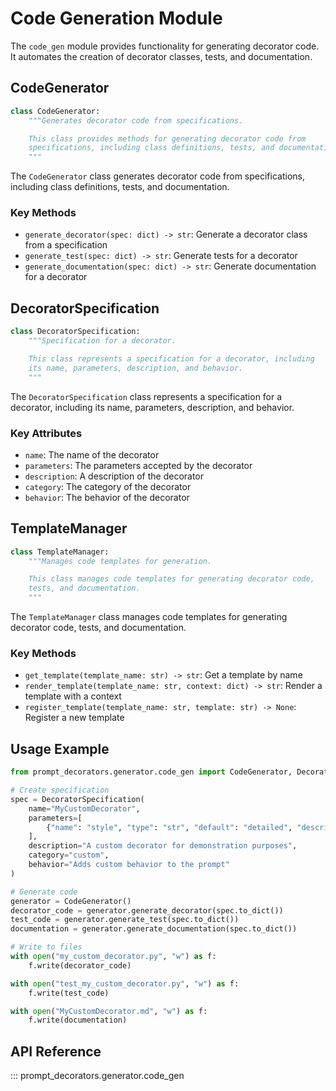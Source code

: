 # Code Generation Module

The `code_gen` module provides functionality for generating decorator code. It automates the creation of decorator classes, tests, and documentation.

## CodeGenerator

```python
class CodeGenerator:
    """Generates decorator code from specifications.

    This class provides methods for generating decorator code from
    specifications, including class definitions, tests, and documentation.
    """
```

The `CodeGenerator` class generates decorator code from specifications, including class definitions, tests, and documentation.

### Key Methods

- `generate_decorator(spec: dict) -> str`: Generate a decorator class from a specification
- `generate_test(spec: dict) -> str`: Generate tests for a decorator
- `generate_documentation(spec: dict) -> str`: Generate documentation for a decorator

## DecoratorSpecification

```python
class DecoratorSpecification:
    """Specification for a decorator.

    This class represents a specification for a decorator, including
    its name, parameters, description, and behavior.
    """
```

The `DecoratorSpecification` class represents a specification for a decorator, including its name, parameters, description, and behavior.

### Key Attributes

- `name`: The name of the decorator
- `parameters`: The parameters accepted by the decorator
- `description`: A description of the decorator
- `category`: The category of the decorator
- `behavior`: The behavior of the decorator

## TemplateManager

```python
class TemplateManager:
    """Manages code templates for generation.

    This class manages code templates for generating decorator code,
    tests, and documentation.
    """
```

The `TemplateManager` class manages code templates for generating decorator code, tests, and documentation.

### Key Methods

- `get_template(template_name: str) -> str`: Get a template by name
- `render_template(template_name: str, context: dict) -> str`: Render a template with a context
- `register_template(template_name: str, template: str) -> None`: Register a new template

## Usage Example

```python
from prompt_decorators.generator.code_gen import CodeGenerator, DecoratorSpecification

# Create specification
spec = DecoratorSpecification(
    name="MyCustomDecorator",
    parameters=[
        {"name": "style", "type": "str", "default": "detailed", "description": "Style of the decorator"}
    ],
    description="A custom decorator for demonstration purposes",
    category="custom",
    behavior="Adds custom behavior to the prompt"
)

# Generate code
generator = CodeGenerator()
decorator_code = generator.generate_decorator(spec.to_dict())
test_code = generator.generate_test(spec.to_dict())
documentation = generator.generate_documentation(spec.to_dict())

# Write to files
with open("my_custom_decorator.py", "w") as f:
    f.write(decorator_code)

with open("test_my_custom_decorator.py", "w") as f:
    f.write(test_code)

with open("MyCustomDecorator.md", "w") as f:
    f.write(documentation)
```

## API Reference

::: prompt_decorators.generator.code_gen
